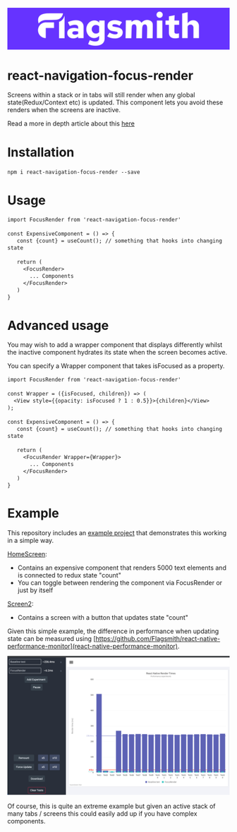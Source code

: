 [![Feature Flag, Remote Config and A/B Testing platform, Flagsmith](https://github.com/Flagsmith/flagsmith/raw/main/static-files/hero.png)](https://www.flagsmith.com/)

# react-navigation-focus-render

Screens within a stack or in tabs will still render when any global state(Redux/Context etc) is updated. This component lets you avoid these renders when the screens are inactive. 


Read a more in depth article about this [here](https://dev.to/kylessg/improving-your-react-native-application-performance-with-react-navigation-focus-render-2hih)



# Installation

``
npm i react-navigation-focus-render --save
``

# Usage

```
import FocusRender from 'react-navigation-focus-render'

const ExpensiveComponent = () => {
   const {count} = useCount(); // something that hooks into changing state
   
   return (
     <FocusRender>
       ... Components
     </FocusRender>
   ) 
}
```

# Advanced usage

You may wish to add a wrapper component that displays differently whilst the inactive component hydrates its state when the screen becomes active.

You can specify a Wrapper component that takes isFocused as a property.

```
import FocusRender from 'react-navigation-focus-render'

const Wrapper = ({isFocused, children}) => (
  <View style={{opacity: isFocused ? 1 : 0.5}}>{children}</View>
);

const ExpensiveComponent = () => {
   const {count} = useCount(); // something that hooks into changing state
   
   return (
     <FocusRender Wrapper={Wrapper}>
       ... Components
     </FocusRender>
   ) 
}
```

# Example

This repository includes an [example project](/example) that demonstrates this working in a simple way.

[HomeScreen](./example/app/components/screens/HomeScreen.tsx): 

- Contains an expensive component that renders 5000 text elements and is connected to redux state "count"
- You can toggle between rendering the component via FocusRender or just by itself

[Screen2](./example/app/components/screens/Screen2.tsx):

- Contains a screen with a button that updates state "count"


Given this simple example, the difference in performance when updating state can be measured using [https://github.com/Flagsmith/react-native-performance-monitor](react-native-performance-monitor).


![img.png](img.png)

Of course, this is quite an extreme example but given an active stack of many tabs / screens this could easily add up if you have complex components.
